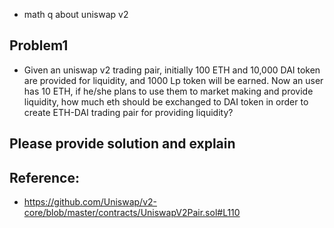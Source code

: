 - math q about uniswap v2

## Problem1

- Given an uniswap v2 trading pair, initially 100 ETH and 10,000 DAI token are provided for liquidity, and 1000 Lp token will be
  earned. Now an user has 10 ETH, if he/she plans to use them to market making and provide liquidity, how much eth should be exchanged to DAI token in order to create ETH-DAI trading pair for providing liquidity?

## Please provide solution and explain

## Reference:

- https://github.com/Uniswap/v2-core/blob/master/contracts/UniswapV2Pair.sol#L110
